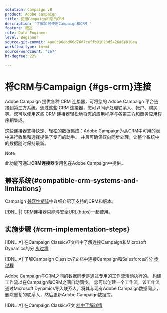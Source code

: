 ```yaml
---
solution: Campaign v8
product: Adobe Campaign
title: 使用Campaign和您的CRM
description: '了解如何使用Campaign和CRM '
feature: 概述
role: Data Engineer
level: Beginner
source-git-commit: 4ae0c968bd68d76d7ceffb91023d5426d6a810ea
workflow-type: tm+mt
source-wordcount: '267'
ht-degree: 22%

---
```


# 将CRM与Campaign {#gs-crm}连接

Adobe Campaign 提供各种 CRM 连接器，可将您的 Adobe Campaign 平台链接到第三方系统。通过这些 CRM 连接器，您可以同步处理联系人、帐户、购买等。您可以使用这些 CRM 连接器轻松地将您的应用程序与各第三方和商务应用程序相集成。

这些连接器支持快速、轻松的数据集成：Adobe Campaign为从CRM中可用的表中进行收集和选择提供了专门的助手。 并且可确保双向同步处理，让整个系统中的数据随时保持最新。

>[!NOTE]
>
>此功能可通过&#x200B;**CRM连接器**&#x200B;专用包在Adobe Campaign中提供。

## 兼容系统{#compatible-crm-systems-and-limitations}

Campaign [兼容性矩阵](../start/compatibility-matrix.md)中详细介绍了支持的CRM和版本。

[!DNL :speech_balloon:] CRM连接器只能与安全URL(https)一起使用。

## 实施步骤 {#crm-implementation-steps}

[!DNL :arrow_upper_right:] 在Campaign Classicv7文档中了解连接Campaign和Microsoft Dynamics的分 [步过程](https://experienceleague.adobe.com/docs/campaign-classic/using/getting-started/connectors/crm-connectors/crm-ms-dynamics.html?lang=en#microsoft-dynamics-implementation-steps)

[!DNL :arrow_upper_right:] 了解Campaign Classicv7文档中连接Campaign和Salesforce的分 [步过程](https://experienceleague.adobe.com/docs/campaign-classic/using/getting-started/connectors/crm-connectors/crm-sfdc.html?lang=en#getting-started)


Adobe Campaign与CRM之间的数据同步是通过专用的工作流活动执行的。 构建工作流以在Campaign和CRM之间自动同步。 您可以创建一个工作流，该工作流通过Microsoft Dynamics导入联系人，将其与现有Adobe Campaign数据同步，删除重复的联系人，然后更新Adobe Campaign数据库。

[!DNL :arrow_upper_right:] 在Campaign Classicv7文 [档中了解详情](https://experienceleague.adobe.com/docs/campaign-classic/using/getting-started/connectors/crm-connectors/crm-data-sync.html?lang=en#getting-started)

